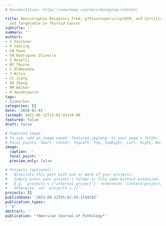 ```yaml
---
# Documentation: https://wowchemy.com/docs/managing-content/

title: Neurotrophin Receptors TrkA, p75textsuperscriptNTR, and Sortilin Are Increased
  and Targetable in Thyroid Cancer
subtitle: ''
summary: ''
authors:
- S Faulkner
- P Jobling
- CW Rowe
- SM Rodrigues Oliveira
- S Roselli
- RF Thorne
- C Oldmeadow
- J Attia
- CC Jiang
- XD Zhang
- MM Walker
- H Hondermarck
tags:
- biomarker
categories: []
date: '2018-01-01'
lastmod: 2022-08-12T15:02:43+10:00
featured: false
draft: false

# Featured image
# To use, add an image named `featured.jpg/png` to your page's folder.
# Focal points: Smart, Center, TopLeft, Top, TopRight, Left, Right, BottomLeft, Bottom, BottomRight.
image:
  caption: ''
  focal_point: ''
  preview_only: false

# Projects (optional).
#   Associate this post with one or more of your projects.
#   Simply enter your project's folder or file name without extension.
#   E.g. `projects = ["internal-project"]` references `content/project/deep-learning/index.md`.
#   Otherwise, set `projects = []`.
projects: []
publishDate: '2022-08-12T05:02:43.114978Z'
publication_types:
- '2'
abstract: ''
publication: '*American Journal of Pathology*'
---
```

